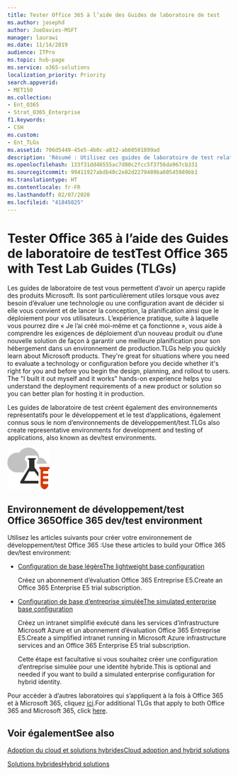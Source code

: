 ```yaml
---
title: Tester Office 365 à l’aide des Guides de laboratoire de test
ms.author: josephd
author: JoeDavies-MSFT
manager: laurawi
ms.date: 11/14/2019
audience: ITPro
ms.topic: hub-page
ms.service: o365-solutions
localization_priority: Priority
search.appverid:
- MET150
ms.collection:
- Ent_O365
- Strat_O365_Enterprise
f1.keywords:
- CSH
ms.custom:
- Ent_TLGs
ms.assetid: 706d5449-45e5-4b0c-a012-ab60501899ad
description: 'Résumé : Utilisez ces guides de laboratoire de test relatifs pour configurer une démonstration, une étude de faisabilité ou des environnements de développement/test pour Office 365.'
ms.openlocfilehash: 133f31dd46555ac7d80c2fcc5f3756da967cb331
ms.sourcegitcommit: 99411927abdb40c2e82d2279489ba60545989bb1
ms.translationtype: HT
ms.contentlocale: fr-FR
ms.lasthandoff: 02/07/2020
ms.locfileid: "41845025"
---
```

# <a name="test-office-365-with-test-lab-guides-tlgs"></a><span data-ttu-id="d102d-103">Tester Office 365 à l’aide des Guides de laboratoire de test</span><span class="sxs-lookup"><span data-stu-id="d102d-103">Test Office 365 with Test Lab Guides (TLGs)</span></span>

<span data-ttu-id="d102d-p101">Les guides de laboratoire de test vous permettent d’avoir un aperçu rapide des produits Microsoft. Ils sont particulièrement utiles lorsque vous avez besoin d’évaluer une technologie ou une configuration avant de décider si elle vous convient et de lancer la conception, la planification ainsi que le déploiement pour vos utilisateurs. L’expérience pratique, suite à laquelle vous pourrez dire « Je l’ai créé moi-même et ça fonctionne », vous aide à comprendre les exigences de déploiement d’un nouveau produit ou d’une nouvelle solution de façon à garantir une meilleure planification pour son hébergement dans un environnement de production.</span><span class="sxs-lookup"><span data-stu-id="d102d-p101">TLGs help you quickly learn about Microsoft products. They're great for situations where you need to evaluate a technology or configuration before you decide whether it's right for you and before you begin the design, planning, and rollout to users. The "I built it out myself and it works" hands-on experience helps you understand the deployment requirements of a new product or solution so you can better plan for hosting it in production.</span></span>
  
<span data-ttu-id="d102d-107">Les guides de laboratoire de test créent également des environnements représentatifs pour le développement et le test d’applications, également connus sous le nom d’environnements de développement/test.</span><span class="sxs-lookup"><span data-stu-id="d102d-107">TLGs also create representative environments for development and testing of applications, also known as dev/test environments.</span></span>
  
![Guides de laboratoire de test dans Microsoft Cloud](media/24ad0d1b-3274-40fb-972a-b8188b7268d1.png)
  
## <a name="office-365-devtest-environment"></a><span data-ttu-id="d102d-109">Environnement de développement/test Office 365</span><span class="sxs-lookup"><span data-stu-id="d102d-109">Office 365 dev/test environment</span></span>

<span data-ttu-id="d102d-110">Utilisez les articles suivants pour créer votre environnement de développement/test Office 365 :</span><span class="sxs-lookup"><span data-stu-id="d102d-110">Use these articles to build your Office 365 dev/test environment:</span></span>
  
- [<span data-ttu-id="d102d-111">Configuration de base légère</span><span class="sxs-lookup"><span data-stu-id="d102d-111">The lightweight base configuration</span></span>](https://docs.microsoft.com/microsoft-365/enterprise/lightweight-base-configuration-microsoft-365-enterprise)
    
    <span data-ttu-id="d102d-112">Créez un abonnement d’évaluation Office 365 Entreprise E5.</span><span class="sxs-lookup"><span data-stu-id="d102d-112">Create an Office 365 Enterprise E5 trial subscription.</span></span>

- [<span data-ttu-id="d102d-113">Configuration de base d’entreprise simulée</span><span class="sxs-lookup"><span data-stu-id="d102d-113">The simulated enterprise base configuration</span></span>](https://docs.microsoft.com/microsoft-365/enterprise/simulated-ent-base-configuration-microsoft-365-enterprise)
    
    <span data-ttu-id="d102d-114">Créez un intranet simplifié exécuté dans les services d’infrastructure Microsoft Azure et un abonnement d’évaluation Office 365 Entreprise E5.</span><span class="sxs-lookup"><span data-stu-id="d102d-114">Create a simplified intranet running in Microsoft Azure infrastructure services and an Office 365 Enterprise E5 trial subscription.</span></span> 

    <span data-ttu-id="d102d-115">Cette étape est facultative si vous souhaitez créer une configuration d’entreprise simulée pour une identité hybride.</span><span class="sxs-lookup"><span data-stu-id="d102d-115">This is optional and needed if you want to build a simulated enterprise configuration for hybrid identity.</span></span>
    
<span data-ttu-id="d102d-116">Pour accéder à d’autres laboratoires qui s’appliquent à la fois à Office 365 et à Microsoft 365, cliquez [ici](https://docs.microsoft.com/microsoft-365/enterprise/m365-enterprise-test-lab-guides).</span><span class="sxs-lookup"><span data-stu-id="d102d-116">For additional TLGs that apply to both Office 365 and Microsoft 365, click [here](https://docs.microsoft.com/microsoft-365/enterprise/m365-enterprise-test-lab-guides).</span></span>  
    
## <a name="see-also"></a><span data-ttu-id="d102d-117">Voir également</span><span class="sxs-lookup"><span data-stu-id="d102d-117">See also</span></span>

[<span data-ttu-id="d102d-118">Adoption du cloud et solutions hybrides</span><span class="sxs-lookup"><span data-stu-id="d102d-118">Cloud adoption and hybrid solutions</span></span>](cloud-adoption-and-hybrid-solutions.md)
  
[<span data-ttu-id="d102d-119">Solutions hybrides</span><span class="sxs-lookup"><span data-stu-id="d102d-119">Hybrid solutions</span></span>](hybrid-solutions.md)
